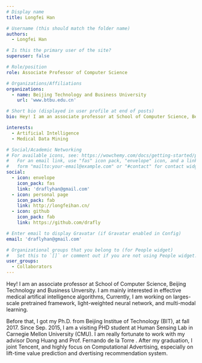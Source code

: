 ```yaml
---
# Display name
title: Longfei Han

# Username (this should match the folder name)
authors:
  - Longfei Han

# Is this the primary user of the site?
superuser: false

# Role/position
role: Associate Professor of Computer Science

# Organizations/Affiliations
organizations:
  - name: Beijing Technology and Business University
    url: 'www.btbu.edu.cn'

# Short bio (displayed in user profile at end of posts)
bio: Hey! I am an associate professor at School of Computer Science, Beijing Technology and Business Unversity.

interests:
  - Artificial Intelligence
  - Medical Data Mining

# Social/Academic Networking
# For available icons, see: https://wowchemy.com/docs/getting-started/page-builder/#icons
#   For an email link, use "fas" icon pack, "envelope" icon, and a link in the
#   form "mailto:your-email@example.com" or "#contact" for contact widget.
social:
  - icon: envelope
    icon_pack: fas
    link: 'draflyhan@gmail.com'
  - icon: personal page
    icon_pack: fab
    link: http://longfeihan.cn/
  - icon: github
    icon_pack: fab
    link: https://github.com/drafly

# Enter email to display Gravatar (if Gravatar enabled in Config)
email: 'draflyhan@gmail.com'

# Organizational groups that you belong to (for People widget)
#   Set this to `[]` or comment out if you are not using People widget.
user_groups:
  - Collaborators
---
```

Hey! I am an associate professor at School of Computer Science, Beijing Technology and Business Unversity. I am mainly interested in effective medical artifical intelligence algorithms, Currently, I am working on larges-scale pretrained framework, light-weighted neural network, and multi-modal learning.

Before that, I got my Ph.D. from Beijing Institue of Technology (BIT), at fall 2017. Since Sep. 2015, I am a visiting PHD student at Human Sensing Lab in Carnegie Mellon University (CMU). I am really fortunate to work with my advisor Dong Huang and Prof. Fernando de la Torre . After my graduation, I joint Tencent, and highly focus on Computational Advertising, especially on lift-time value prediction and dvertising recommendation system.